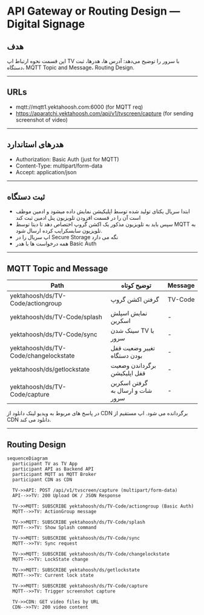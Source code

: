 # API Gateway or Routing Design — Digital Signage

## هدف
این قسمت نحوه ارتباط اپ TV با سرور را توضیح می‌دهد: آدرس ها، هدرها، ثبت دستگاه، MQTT Topic and Message، Routing Design. 

---

## URLs

  - mqtt://mqtt1.yektahoosh.com:6000 (for MQTT req)
  - https://aparatchi.yektahoosh.com/api/v1/tvscreen/capture (for sending screenshot of video)

---

## هدرهای استاندارد
- Authorization: Basic Auth (just for MQTT)
- Content-Type: multipart/form-data
- Accept: application/json

---

## ثبت دستگاه

   - ابتدا سریال یکتای تولید شده توسط اپلیکیشن نمایش داده میشود و ادمین موظف است آن را در قسمت افزودن تلویزیون پنل ادمین ثبت کند
   - سپس باید به تلویزیون مذکور یک اکشن گروپ اختصاص دهد تا دیتا توسط MQTT به تلویزیون سابسکرایب کرده ارسال شود.
   - اپ سریال را در Secure Storage نگه می دارد
   - همه درخواست ها با هدر Basic Auth

---

## MQTT Topic and Message

| Path                         | توضیح کوتاه                         | Message |
-------------------------------|-------------------------------------|-----|
 yektahoosh/ds/TV-Code/actiongroup      | گرفتن اکشن گروپ  | TV-Code |
 yektahoosh/ds/TV-Code/splash           | نمایش اسپلش اسکرین    | - |
 yektahoosh/ds/TV-Code/sync           | سینک شدن TV با سرور | - |
 yektahoosh/ds/TV-Code/changelockstate  | تغییر وضعیت قفل بودن دستگاه  | - |
 yektahoosh/ds/getlockstate            | برگرداندن وضعیت قفل اپلیکیشن| - |
 yektahoosh/ds/TV-Code/capture            | گرفتن اسکرین شات و ارسال به سرور  | - |

در پاسخ های مربوط به ویدیو  لینک دانلود از CDN برگردانده می شود. اپ مستقیم از CDN دانلود می کند.

---

## Routing Design
```mermaid
sequenceDiagram
  participant TV as TV App
  participant API as Backend API
  participant MQTT as MQTT Broker
  participant CDN as CDN

  TV->>API: POST /api/v1/tvscreen/capture (multipart/form-data)
  API-->>TV: 200 Upload OK / JSON Response

  TV->>MQTT: SUBSCRIBE yektahoosh/ds/TV-Code/actiongroup (Basic Auth)
  MQTT-->>TV: ActionGroup message

  TV->>MQTT: SUBSCRIBE yektahoosh/ds/TV-Code/splash
  MQTT-->>TV: Show Splash command

  TV->>MQTT: SUBSCRIBE yektahoosh/ds/TV-Code/sync
  MQTT-->>TV: Sync request

  TV->>MQTT: SUBSCRIBE yektahoosh/ds/TV-Code/changelockstate
  MQTT-->>TV: LockState change

  TV->>MQTT: SUBSCRIBE yektahoosh/ds/getlockstate
  MQTT-->>TV: Current lock state

  TV->>MQTT: SUBSCRIBE yektahoosh/ds/TV-Code/capture
  MQTT-->>TV: Trigger screenshot capture

  TV->>CDN: GET video files by URL
  CDN-->>TV: 200 video content


